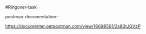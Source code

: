 

#Ringover-task

postman-documentation:- 
  
https://documenter.getpostman.com/view/16698561/2s83tJGVzP